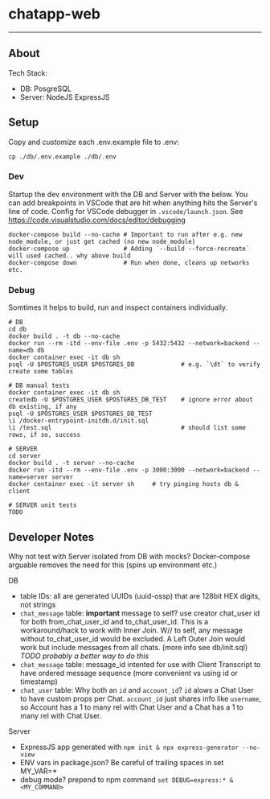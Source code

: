 # chatapp-web

------------------------------------------------------------------

## About

Tech Stack:
- DB: PosgreSQL
- Server: NodeJS ExpressJS

## Setup

Copy and *customize* each .env.example file to .env:
```
cp ./db/.env.example ./db/.env
```

### Dev

Startup the dev environment with the DB and Server with the below. You can add 
breakpoints in VSCode that are hit when anything hits the Server's line of code.
Config for VSCode debugger in `.vscode/launch.json`.
See https://code.visualstudio.com/docs/editor/debugging

```
docker-compose build --no-cache # Important to run after e.g. new node_module, or just get cached (no new node_module)
docker-compose up               # Adding `--build --force-recreate` will used cached.. why above build
docker-compose down             # Run when done, cleans up networks etc.
```

### Debug

Somtimes it helps to build, run and inspect containers individually.

```
# DB
cd db
docker build . -t db --no-cache
docker run --rm -itd --env-file .env -p 5432:5432 --network=backend --name=db db
docker container exec -it db sh
psql -U $POSTGRES_USER $POSTGRES_DB             # e.g. `\dt` to verify create some tables

# DB manual tests
docker container exec -it db sh
createdb -U $POSTGRES_USER $POSTGRES_DB_TEST    # ignore error about db existing, if any
psql -U $POSTGRES_USER $POSTGRES_DB_TEST
\i /docker-entrypoint-initdb.d/init.sql
\i /test.sql                                    # should list some rows, if so, success

# SERVER
cd server
docker build . -t server --no-cache
docker run -itd --rm --env-file .env -p 3000:3000 --network=backend --name=server server
docker container exec -it server sh     # try pinging hosts db & client

# SERVER unit tests
TODO

```


## Developer Notes

Why not test with Server isolated from DB with mocks? Docker-compose arguable removes the need for this (spins up environment etc.)

DB
- table IDs: all are generated UUIDs (uuid-ossp) that are 128bit HEX digits, not strings
- `chat_message` table: **important** message to self? use creator chat_user id for both from_chat_user_id and to_chat_user_id. This is a workaround/hack to work with Inner Join. W// to self, any message without to_chat_user_id would be excluded. A Left Outer Join would work but include messages from all chats. (more info see db/init.sql) *TODO probably a better way to do this*
- `chat_message` table: message_id intented for use with Client Transcript to have ordered message sequence (more convenient vs using id or timestamp)
- `chat_user` table: Why both an `id` and `account_id`? `id` alows a Chat User to have custom props per Chat. `account_id` just shares info like `username`, so Account has a 1 to many rel with Chat User and a Chat has a 1 to many rel  with Chat User.

Server
- ExpressJS app generated with `npm init & npx express-generator --no-view`
- ENV vars in package.json? Be careful of trailing spaces in set MY_VAR=*
- debug mode? prepend to npm command `set DEBUG=express:* & <MY_COMMAND>`